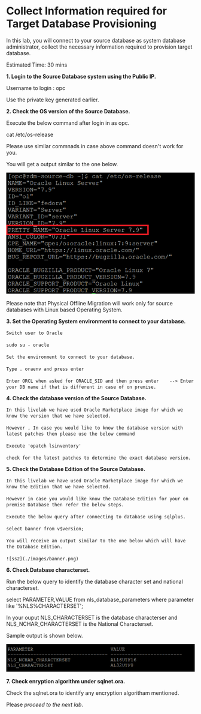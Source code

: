 # Collect Information required for Target Database Provisioning

In this lab, you will connect to your source database as system database administrator, collect the necessary information required to provision target database.


Estimated Time: 30 mins


**1. Login to the Source Database system using the Public IP.**

   Username to login : opc 

   Use the private key generated earlier.

**2. Check the OS version of the Source Database.**

   Execute the below command after login in as opc.
   
   cat /etc/os-release

   Please use similar commnads in case above command doesn't work for you.

   You will get a output similar to the one below.

   ![ss1](./images/osver.png)

   Please note that Physical Offline Migration will work only for source databases with Linux based Operating System.

**3. Set the Operating System environment to connect to your database.**

    Switch user to Oracle

    sudo su - oracle

    Set the environment to connect to your database.

    Type . oraenv and press enter 
    
    Enter ORCL when asked for ORACLE_SID and then press enter    --> Enter your DB name if that is different in case of on premise.

**4.  Check the database version of the Source Database.**

    In this livelab we have used Oracle Marketplace image for which we know the version that we have selected.

    However , In case you would like to know the database version with latest patches then please use the below command
    
    Execute 'opatch lsinventory'

    check for the latest patches to determine the exact database version.

**5.  Check the Database Edition of the Source Database.**

    In this livelab we have used Oracle Marketplace image for which we know the Edition that we have selected.

    However in case you would like know the Database Edition for your on premise Database then refer the below steps.

    Execute the below query after connecting to database using sqlplus.

    select banner from v$version;

    You will receive an output similar to the one below which will have the Database Edition.

    ![ss2](./images/banner.png)

**6. Check Database characterset.**
   
   Run the below query to identify the database character set and national characterset.

   select PARAMETER,VALUE from nls_database_parameters where parameter like '%NLS%CHARACTERSET';

   In your ouput NLS_CHARACTERSET is the database characterser and NLS_NCHAR_CHARACTERSET is the National Characterset.

   Sample output is shown below.

   ![ss3](./images/charset.png)

**7. Check enryption algorithm under sqlnet.ora.**

   Check the sqlnet.ora to identify any encryption algoritham mentioned.




Please *proceed to the next lab*.



